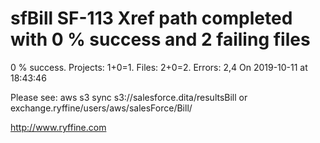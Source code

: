 # sfBill SF-113 Xref path completed with 0 % success and 2 failing files

0 % success. Projects: 1+0=1.  Files: 2+0=2. Errors: 2,4  On 2019-10-11 at 18:43:46



Please see: aws s3 sync s3://salesforce.dita/resultsBill or exchange.ryffine/users/aws/salesForce/Bill/

http://www.ryffine.com

